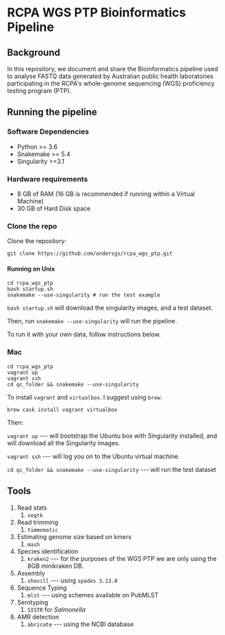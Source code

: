 # RCPA WGS PTP Bioinformatics Pipeline

## Background

In this repository, we document and share the Bioinformatics pipeline used to analyse 
FASTQ data generated by Australian public health laboratories participating in 
the RCPA's whole-genome sequencing (WGS) proficiency testing program (PTP).

## Running the pipeline

### Software Dependencies

* Python >= 3.6
* Snakemake >= 5.4
* Singularity >=3.1

### Hardware requirements

* 8 GB of RAM (16 GB is recommended if running within a Virtual Machine)
* 30 GB of Hard Disk space

### Clone the repo

Clone the repository:

```console
git clone https://github.com/andersgs/rcpa_wgs_ptp.git
```

#### Running on Unix


```console
cd rcpa_wgs_ptp
bash startup.sh
snakemake --use-singularity # run the test example
```

`bash startup.sh` will download the singularity images, and a test dataset.

Then, run `snakemake --use-singularity` will run the pipeline.

To run it with your own data, follow instructions below.

### Mac

```console
cd rcpa_wgs_ptp
vagrant up
vagrant ssh
cd qc_folder && snakemake --use-singularity
```

To install `vagrant` and `virtualbox`. I suggest using `brew`:

`brew cask install vagrant virtualbox`

Then:

`vagrant up` --- will bootstrap the Ubuntu box with Singularity installed, and will download all the Singularity images.

`vagrant ssh` --- will log you on to the Ubuntu virtual machine.

`cd qc_folder && snakemake --use-singularity` --- will run the test dataset

## Tools

1. Read stats
   1. `seqtk`
2. Read trimming
   1. `timmomatic`
3. Estimating genome size based on kmers
   1. `mash`
4. Species identification
   1. `kraken2` --- for the purposes of the WGS PTP we are only using the 8GB minikraken DB.
5. Assembly
   1. `shovill` --- using `spades 3.13.0`
6. Sequence Typing
   1. `mlst` --- using schemes available on PubMLST
7. Serotyping
   1. `SISTR` for *Salmonella*
8. AMR detection
   1. `abricate` --- using the NCBI database